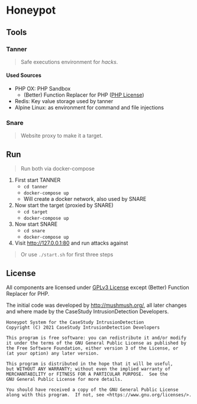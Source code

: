 # Honeypot

## Tools
### Tanner
> Safe executions environment for *hacks*.

#### Used Sources
-  PHP OX: PHP Sandbox
	- (Better) Function Replacer for PHP ([PHP License](https://github.com/CaseStudyIntrusionDetection/Honeypot/blob/master/tanner/phpox/BFR/LICENSE))
- Redis: Key value storage used by tanner
- Alpine Linux: as environment for command and file injections

### Snare
> Website proxy to make it a target.

## Run
> Run both via docker-compose
1. First start TANNER
	- `cd tanner`
	- `docker-compose up`
	- Will create a docker network, also used by SNARE
2. Now start the target (proxied by SNARE)
	- `cd target`
	- `docker-compose up`
3. Now start SNARE
	- `cd snare`
	- `docker-compose up`
4. Visit http://127.0.0.1:80 and run attacks against

> Or use `./start.sh` for first three steps

## License
All components are licensed under [GPLv3 License](https://github.com/CaseStudyIntrusionDetection/Honeypot/blob/master/LICENSE) 
except (Better) Function Replacer for PHP.

The initial code was developed by http://mushmush.org/, all later changes and where made by 
the CaseStudy IntrusionDetection Developers.

```
Honeypot System for the CaseStudy IntrusionDetection
Copyright (C) 2021 CaseStudy IntrusionDetection Developers

This program is free software: you can redistribute it and/or modify
it under the terms of the GNU General Public License as published by
the Free Software Foundation, either version 3 of the License, or
(at your option) any later version.

This program is distributed in the hope that it will be useful,
but WITHOUT ANY WARRANTY; without even the implied warranty of
MERCHANTABILITY or FITNESS FOR A PARTICULAR PURPOSE.  See the
GNU General Public License for more details.

You should have received a copy of the GNU General Public License
along with this program.  If not, see <https://www.gnu.org/licenses/>.
```